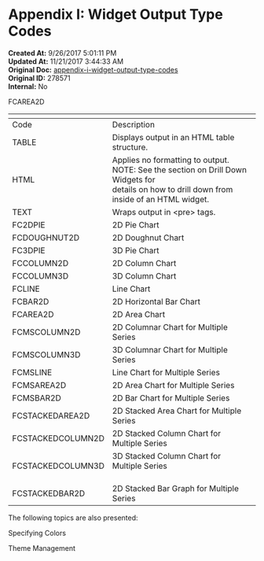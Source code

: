 # Appendix I: Widget Output Type Codes

<PageHeader />

**Created At:** 9/26/2017 5:01:11 PM  
**Updated At:** 11/21/2017 3:44:33 AM  
**Original Doc:** [appendix-i-widget-output-type-codes](https://docs.zumasys.com/36577-mv-dashboard/appendix-i-widget-output-type-codes)  
**Original ID:** 278571  
**Internal:** No  


FCAREA2D


| <!----> | <!----> |
| --- | --- |
| Code<br> | Description<br> |
| TABLE<br> | Displays output in an HTML table structure.<br> |
| HTML<br> | Applies no formatting to output.<br>NOTE: See the section on Drill Down Widgets for<br>details on how to drill down from inside of an HTML widget.<br> |
| TEXT<br> | Wraps output in &lt;pre&gt; tags.<br> |
| FC2DPIE<br> | 2D Pie Chart<br> |
| FCDOUGHNUT2D<br> | 2D Doughnut Chart<br> |
| FC3DPIE<br> | 3D Pie Chart<br> |
| FCCOLUMN2D<br> | 2D Column Chart<br> |
| FCCOLUMN3D<br> | 3D Column Chart<br> |
| FCLINE<br> | Line Chart<br> |
| FCBAR2D<br> | 2D Horizontal Bar Chart<br> |
| FCAREA2D<br> | 2D Area Chart<br> |
| FCMSCOLUMN2D<br> | 2D Columnar Chart for Multiple Series<br> |
| FCMSCOLUMN3D<br> | 3D Columnar Chart for Multiple Series<br> |
| FCMSLINE<br> | Line Chart for Multiple Series<br> |
| FCMSAREA2D<br> | 2D Area Chart for Multiple Series<br> |
| FCMSBAR2D<br> | 2D Bar Chart for Multiple Series<br> |
| FCSTACKEDAREA2D<br> | 2D Stacked Area Chart for Multiple Series<br> |
| FCSTACKEDCOLUMN2D<br> | 2D Stacked Column Chart for Multiple Series<br> |
| FCSTACKEDCOLUMN3D<br> | 3D Stacked Column Chart for Multiple Series<br><br> |
| FCSTACKEDBAR2D<br> | 2D Stacked Bar Graph for Multiple Series<br> |


The following topics are also presented:

Specifying Colors

Theme Management
